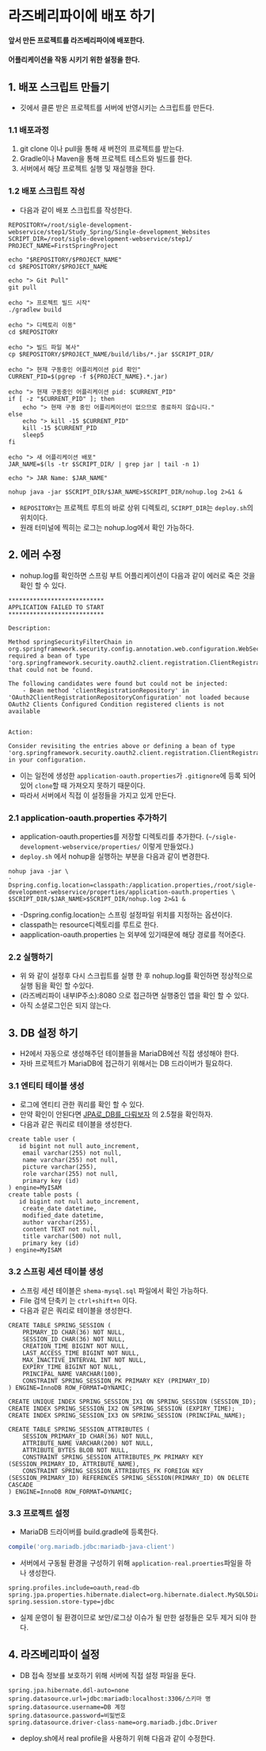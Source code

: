 # 라즈베리파이에 배포 하기
#### 앞서 만든 프로젝트를 라즈베리파이에 배포한다.
#### 어플리케이션을 작동 시키기 위한 설정을 한다.

## 1. 배포 스크립트 만들기
* 깃에서 클론 받은 프로젝트를 서버에 반영시키는 스크립트를 만든다.
### 1.1 배포과정
1. git clone 이나 pull을 통해 새 버전의 프로젝트를 받는다.
2. Gradle이나 Maven을 통해 프로젝트 테스트와 빌드를 한다.
3. 서버에서 해당 프로젝트 실행 및 재실행을 한다.

### 1.2 배포 스크립트 작성
* 다음과 같이 배포 스크립트를 작성한다.
```shell
REPOSITORY=/root/sigle-development-webservice/step1/Study_Spring/Single-development_Websites
SCRIPT_DIR=/root/sigle-development-webservice/step1/
PROJECT_NAME=FirstSpringProject

echo "$REPOSITORY/$PROJECT_NAME"
cd $REPOSITORY/$PROJECT_NAME

echo "> Git Pull"
git pull

echo "> 프로젝트 빌드 시작"
./gradlew build

echo "> 디렉토리 이동"
cd $REPOSITORY

echo "> 빌드 파일 복사"
cp $REPOSITORY/$PROJECT_NAME/build/libs/*.jar $SCRIPT_DIR/

echo "> 현재 구동중인 어플리케이션 pid 확인"
CURRENT_PID=$(pgrep -f ${PROJECT_NAME}.*.jar)

echo "> 현재 구동중인 어플리케이션 pid: $CURRENT_PID"
if [ -z "$CURRENT_PID" ]; then
    echo "> 현재 구동 중인 어플리케이션이 없으므로 종료하지 않습니다."
else
    echo "> kill -15 $CURRENT_PID"
    kill -15 $CURRENT_PID
    sleep5
fi

echo "> 새 어플리케이션 배포"
JAR_NAME=$(ls -tr $SCRIPT_DIR/ | grep jar | tail -n 1)

echo "> JAR Name: $JAR_NAME"

nohup java -jar $SCRIPT_DIR/$JAR_NAME>$SCRIPT_DIR/nohup.log 2>&1 &
```
* ```REPOSITORY```는 프로젝트 루트의 바로 상위 디렉토리, ```SCIRPT_DIR```는 ```deploy.sh```의 위치이다.
* 원래 터미널에 찍히는 로그는 nohup.log에서 확인 가능하다.

## 2. 에러 수정
* nohup.log를 확인하면 스프링 부트 어플리케이션이 다음과 같이 에러로 죽은 것을 확인 할 수 있다.
```shell
***************************
APPLICATION FAILED TO START
***************************

Description:

Method springSecurityFilterChain in org.springframework.security.config.annotation.web.configuration.WebSecurityConfiguration required a bean of type 'org.springframework.security.oauth2.client.registration.ClientRegistrationRepository' that could not be found.

The following candidates were found but could not be injected:
	- Bean method 'clientRegistrationRepository' in 'OAuth2ClientRegistrationRepositoryConfiguration' not loaded because OAuth2 Clients Configured Condition registered clients is not available


Action:

Consider revisiting the entries above or defining a bean of type 'org.springframework.security.oauth2.client.registration.ClientRegistrationRepository' in your configuration.
```
* 이는 일전에 생성한 ```application-oauth.properties```가 ```.gitignore```에 등록 되어 있어 ```clone```할 때 가져오지 못하기 때문이다.
* 따라서 서버에서 직접 이 설정들을 가지고 있게 만든다.

### 2.1 application-oauth.properties 추가하기
* application-oauth.properties를 저장할 디렉토리를 추가한다. (```~/sigle-development-webservice/properties/``` 이렇게 만들었다.)
* ```deploy.sh``` 에서 nohup을 실행하는 부분을 다음과 같이 변경한다.
```shell
nohup java -jar \
-Dspring.config.location=classpath:/application.properties,/root/sigle-development-webservice/properties/application-oauth.properties \
$SCRIPT_DIR/$JAR_NAME>$SCRIPT_DIR/nohup.log 2>&1 &
```
* -Dspring.config.location는 스프링 설정파일 위치를 지정하는 옵션이다.
* classpath는 resource디렉토리를 루트로 한다.
* aapplication-oauth.properties 는 외부에 있기때문에 해당 경로를 적어준다.

### 2.2 실행하기
* 위 와 같이 설정후 다시 스크립트를 실행 한 후 nohup.log를 확인하면 정상적으로 실행 됨을 확인 할 수있다.
* (라즈베리파이 내부IP주소):8080 으로 접근하면 실행중인 앱을 확인 할 수 있다.
* 아직 소셜로그인은 되지 않는다.

## 3. DB 설정 하기
* H2에서 자동으로 생성해주던 테이블들을 MariaDB에선 직접 생성해야 한다.
* 자바 프로젝트가 MariaDB에 접근하기 위해서는 DB 드라이버가 필요하다.

### 3.1 엔티티 테이블 생성
* 로그에 엔티티 관한 쿼리를 확인 할 수 있다.
* 만약 확인이 안된다면 [JPA로_DB를_다뤄보자](./JPA로_DB를_다뤄보자.md) 의 2.5절을 확인하자.
* 다음과 같은 쿼리로 테이블을  생성한다.
```mysql-sql
create table user (
   id bigint not null auto_increment,
    email varchar(255) not null,
    name varchar(255) not null,
    picture varchar(255),
    role varchar(255) not null,
    primary key (id)
) engine=MyISAM
create table posts (
   id bigint not null auto_increment,
    create_date datetime,
    modified_date datetime,
    author varchar(255),
    content TEXT not null,
    title varchar(500) not null,
    primary key (id)
) engine=MyISAM
```
### 3.2 스프링 세션 테이블 생성
* 스프링 세션 테이블은 ```shema-mysql.sql``` 파일에서 확인 가능하다.
* File 검색 단축키 는 ```ctrl+shift+n``` 이다.
* 다음과 같은 쿼리로 테이블을 생성한다.
```mysql-sql
CREATE TABLE SPRING_SESSION (
	PRIMARY_ID CHAR(36) NOT NULL,
	SESSION_ID CHAR(36) NOT NULL,
	CREATION_TIME BIGINT NOT NULL,
	LAST_ACCESS_TIME BIGINT NOT NULL,
	MAX_INACTIVE_INTERVAL INT NOT NULL,
	EXPIRY_TIME BIGINT NOT NULL,
	PRINCIPAL_NAME VARCHAR(100),
	CONSTRAINT SPRING_SESSION_PK PRIMARY KEY (PRIMARY_ID)
) ENGINE=InnoDB ROW_FORMAT=DYNAMIC;

CREATE UNIQUE INDEX SPRING_SESSION_IX1 ON SPRING_SESSION (SESSION_ID);
CREATE INDEX SPRING_SESSION_IX2 ON SPRING_SESSION (EXPIRY_TIME);
CREATE INDEX SPRING_SESSION_IX3 ON SPRING_SESSION (PRINCIPAL_NAME);

CREATE TABLE SPRING_SESSION_ATTRIBUTES (
	SESSION_PRIMARY_ID CHAR(36) NOT NULL,
	ATTRIBUTE_NAME VARCHAR(200) NOT NULL,
	ATTRIBUTE_BYTES BLOB NOT NULL,
	CONSTRAINT SPRING_SESSION_ATTRIBUTES_PK PRIMARY KEY (SESSION_PRIMARY_ID, ATTRIBUTE_NAME),
	CONSTRAINT SPRING_SESSION_ATTRIBUTES_FK FOREIGN KEY (SESSION_PRIMARY_ID) REFERENCES SPRING_SESSION(PRIMARY_ID) ON DELETE CASCADE
) ENGINE=InnoDB ROW_FORMAT=DYNAMIC;
```

### 3.3 프로젝트 설정
* MariaDB 드라이버를 build.gradle에 등록한다.
```gradle
compile('org.mariadb.jdbc:mariadb-java-client')
```
* 서버에서 구동될 환경을 구성하기 위해 ```application-real.proerties```파일을 하나 생성한다.
```mysql-sql
spring.profiles.include=oauth,read-db
spring.jpa.properties.hibernate.dialect=org.hibernate.dialect.MySQL5Dialect
spring.session.store-type=jdbc
```
* 실제 운영이 될 환경이므로 보안/로그상 이슈가 될 만한 설정들은 모두 제거 되야 한다.

## 4. 라즈베리파이 설정
* DB 접속 정보를 보호하기 위해 서버에 직접 설정 파일을 둔다.
```properties
spring.jpa.hibernate.ddl-auto=none
spring.datasource.url=jdbc:mariadb:localhost:3306/스키마 명
spring.datasource.username=DB 계정
spring.datasource.password=비밂번호
spring.datasource.driver-class-name=org.mariadb.jdbc.Driver
```
* deploy.sh에서 real profile을 사용하기 위해 다음과 같이 수정한다.
